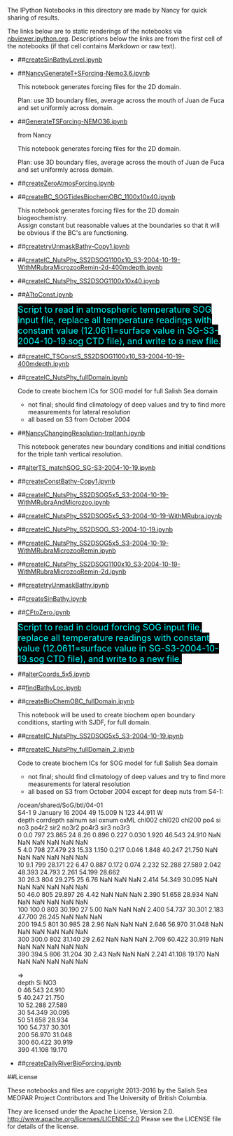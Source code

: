 The IPython Notebooks in this directory are made by Nancy for
quick sharing of results.

The links below are to static renderings of the notebooks via
[nbviewer.ipython.org](http://nbviewer.ipython.org/).
Descriptions below the links are from the first cell of the notebooks
(if that cell contains Markdown or raw text).

* ##[createSinBathyLevel.ipynb](http://nbviewer.ipython.org/urls/bitbucket.org/salishsea/analysis/raw/tip/Elise/createSinBathyLevel.ipynb)  
    
* ##[NancyGenerateT+SForcing-Nemo3.6.ipynb](http://nbviewer.ipython.org/urls/bitbucket.org/salishsea/analysis/raw/tip/Elise/NancyGenerateT+SForcing-Nemo3.6.ipynb)  
    
    This notebook generates forcing files for the 2D domain.  
      
    Plan: use 3D boundary files, average across the mouth of Juan de Fuca and set uniformly across domain.   

* ##[GenerateTSForcing-NEMO36.ipynb](http://nbviewer.ipython.org/urls/bitbucket.org/salishsea/analysis/raw/tip/Elise/GenerateTSForcing-NEMO36.ipynb)  
    
    from Nancy  
      
    This notebook generates forcing files for the 2D domain.  
      
    Plan: use 3D boundary files, average across the mouth of Juan de Fuca and set uniformly across domain.   

* ##[createZeroAtmosForcing.ipynb](http://nbviewer.ipython.org/urls/bitbucket.org/salishsea/analysis/raw/tip/Elise/createZeroAtmosForcing.ipynb)  
    
* ##[createBC_SOGTidesBiochemOBC_1100x10x40.ipynb](http://nbviewer.ipython.org/urls/bitbucket.org/salishsea/analysis/raw/tip/Elise/createBC_SOGTidesBiochemOBC_1100x10x40.ipynb)  
    
    This notebook generates forcing files for the 2D domain biogeochemistry.  
    Assign constant but reasonable values at the boundaries so that it will be obvious if the BC's are functioning.   

* ##[createtryUnmaskBathy-Copy1.ipynb](http://nbviewer.ipython.org/urls/bitbucket.org/salishsea/analysis/raw/tip/Elise/createtryUnmaskBathy-Copy1.ipynb)  
    
* ##[createIC_NutsPhy_SS2DSOG1100x10_S3-2004-10-19-WithMRubraMicrozooRemin-2d-400mdepth.ipynb](http://nbviewer.ipython.org/urls/bitbucket.org/salishsea/analysis/raw/tip/Elise/createIC_NutsPhy_SS2DSOG1100x10_S3-2004-10-19-WithMRubraMicrozooRemin-2d-400mdepth.ipynb)  
    
* ##[createIC_NutsPhy_SS2DSOG1100x10x40.ipynb](http://nbviewer.ipython.org/urls/bitbucket.org/salishsea/analysis/raw/tip/Elise/createIC_NutsPhy_SS2DSOG1100x10x40.ipynb)  
    
* ##[ATtoConst.ipynb](http://nbviewer.ipython.org/urls/bitbucket.org/salishsea/analysis/raw/tip/Elise/ATtoConst.ipynb)  
    
    <span style="background-color:black; color:cyan; vertical-align: middle; padding:2px 0; font-size:20px">Script to read in atmospheric temperature SOG input file, replace all temperature readings with constant value (12.0611=surface value in SG-S3-2004-10-19.sog CTD file), and write to a new file.</span>  

* ##[createIC_TSConstS_SS2DSOG1100x10_S3-2004-10-19-400mdepth.ipynb](http://nbviewer.ipython.org/urls/bitbucket.org/salishsea/analysis/raw/tip/Elise/createIC_TSConstS_SS2DSOG1100x10_S3-2004-10-19-400mdepth.ipynb)  
    
* ##[createIC_NutsPhy_fullDomain.ipynb](http://nbviewer.ipython.org/urls/bitbucket.org/salishsea/analysis/raw/tip/Elise/createIC_NutsPhy_fullDomain.ipynb)  
    
    Code to create biochem ICs for SOG model for full Salish Sea domain  
    - not final; should find climatology of deep values and try to find more measurements for lateral resolution  
    - all based on S3 from October 2004  

* ##[NancyChangingResolution-trpltanh.ipynb](http://nbviewer.ipython.org/urls/bitbucket.org/salishsea/analysis/raw/tip/Elise/NancyChangingResolution-trpltanh.ipynb)  
    
    This notebook generates new boundary conditions and initial conditions for the triple tanh vertical resolution.   


* ##[alterTS_matchSOG_SG-S3-2004-10-19.ipynb](http://nbviewer.ipython.org/urls/bitbucket.org/salishsea/analysis/raw/tip/Elise/alterTS_matchSOG_SG-S3-2004-10-19.ipynb)  
    
* ##[createConstBathy-Copy1.ipynb](http://nbviewer.ipython.org/urls/bitbucket.org/salishsea/analysis/raw/tip/Elise/createConstBathy-Copy1.ipynb)  
    
* ##[createIC_NutsPhy_SS2DSOG5x5_S3-2004-10-19-WithMRubraAndMicrozoo.ipynb](http://nbviewer.ipython.org/urls/bitbucket.org/salishsea/analysis/raw/tip/Elise/createIC_NutsPhy_SS2DSOG5x5_S3-2004-10-19-WithMRubraAndMicrozoo.ipynb)  
    
* ##[createIC_NutsPhy_SS2DSOG5x5_S3-2004-10-19-WithMRubra.ipynb](http://nbviewer.ipython.org/urls/bitbucket.org/salishsea/analysis/raw/tip/Elise/createIC_NutsPhy_SS2DSOG5x5_S3-2004-10-19-WithMRubra.ipynb)  
    
* ##[createIC_NutsPhy_SS2DSOG_S3-2004-10-19.ipynb](http://nbviewer.ipython.org/urls/bitbucket.org/salishsea/analysis/raw/tip/Elise/createIC_NutsPhy_SS2DSOG_S3-2004-10-19.ipynb)  
    
* ##[createIC_NutsPhy_SS2DSOG5x5_S3-2004-10-19-WithMRubraMicrozooRemin.ipynb](http://nbviewer.ipython.org/urls/bitbucket.org/salishsea/analysis/raw/tip/Elise/createIC_NutsPhy_SS2DSOG5x5_S3-2004-10-19-WithMRubraMicrozooRemin.ipynb)  
    
* ##[createIC_NutsPhy_SS2DSOG1100x10_S3-2004-10-19-WithMRubraMicrozooRemin-2d.ipynb](http://nbviewer.ipython.org/urls/bitbucket.org/salishsea/analysis/raw/tip/Elise/createIC_NutsPhy_SS2DSOG1100x10_S3-2004-10-19-WithMRubraMicrozooRemin-2d.ipynb)  
    
* ##[createtryUnmaskBathy.ipynb](http://nbviewer.ipython.org/urls/bitbucket.org/salishsea/analysis/raw/tip/Elise/createtryUnmaskBathy.ipynb)  
    
* ##[createSinBathy.ipynb](http://nbviewer.ipython.org/urls/bitbucket.org/salishsea/analysis/raw/tip/Elise/createSinBathy.ipynb)  
    
* ##[CFtoZero.ipynb](http://nbviewer.ipython.org/urls/bitbucket.org/salishsea/analysis/raw/tip/Elise/CFtoZero.ipynb)  
    
    <span style="background-color:black; color:cyan; vertical-align: middle; font-size:20px">Script to read in cloud forcing SOG input file, replace all temperature readings with constant value (12.0611=surface value in SG-S3-2004-10-19.sog CTD file), and write to a new file.</span>  

* ##[alterCoords_5x5.ipynb](http://nbviewer.ipython.org/urls/bitbucket.org/salishsea/analysis/raw/tip/Elise/alterCoords_5x5.ipynb)  
    
* ##[findBathyLoc.ipynb](http://nbviewer.ipython.org/urls/bitbucket.org/salishsea/analysis/raw/tip/Elise/findBathyLoc.ipynb)  
    
* ##[createBioChemOBC_fullDomain.ipynb](http://nbviewer.ipython.org/urls/bitbucket.org/salishsea/analysis/raw/tip/Elise/createBioChemOBC_fullDomain.ipynb)  
    
    This notebook will be used to create biochem open boundary conditions, starting with SJDF, for full domain.   

* ##[createIC_NutsPhy_SS2DSOG5x5_S3-2004-10-19.ipynb](http://nbviewer.ipython.org/urls/bitbucket.org/salishsea/analysis/raw/tip/Elise/createIC_NutsPhy_SS2DSOG5x5_S3-2004-10-19.ipynb)  
    
* ##[createIC_NutsPhy_fullDomain_2.ipynb](http://nbviewer.ipython.org/urls/bitbucket.org/salishsea/analysis/raw/tip/Elise/createIC_NutsPhy_fullDomain_2.ipynb)  
    
    Code to create biochem ICs for SOG model for full Salish Sea domain  
    - not final; should find climatology of deep values and try to find more measurements for lateral resolution  
    - all based on S3 from October 2004 except for deep nuts from S4-1:  
      
    /ocean/shared/SoG/btl/04-01  
    S4-1  9  January 16 2004    49 15.009 N    123 44.911 W  
    depth corrdepth salnum sal oxnum oxML chl002 chl020 chl200  po4 si no3  po4r2 sir2 no3r2  po4r3 sir3 no3r3  
    0    0.0     797  23.865   24   8.26  0.896   0.227   0.030   1.920     46.543  24.910   NaN     NaN     NaN    NaN     NaN     NaN  
    5    4.0     798  27.479   23  15.33  1.150   0.217   0.046   1.848     40.247  21.750   NaN     NaN     NaN    NaN     NaN     NaN  
    10   9.1     799  28.171   22   6.47  0.887   0.172   0.074   2.232     52.288  27.589  2.042   48.393  24.793 2.261   54.199  28.662  
    30   26.3    804  29.275   25   6.76    NaN     NaN     NaN   2.414     54.349  30.095   NaN     NaN     NaN    NaN     NaN     NaN  
    50   46.0    805  29.897   26   4.42    NaN     NaN     NaN   2.390     51.658  28.934   NaN     NaN     NaN    NaN     NaN     NaN  
    100  100.0   803  30.190   27   5.00    NaN     NaN     NaN   2.400     54.737  30.301  2.183   47.700  26.245  NaN     NaN     NaN  
    200  194.5   801  30.985   28   2.96    NaN     NaN     NaN   2.646     56.970  31.048   NaN     NaN     NaN    NaN     NaN     NaN  
    300  300.0   802  31.140   29   2.62    NaN     NaN     NaN   2.709     60.422  30.919   NaN     NaN     NaN    NaN     NaN     NaN  
    390  394.5   806  31.204   30   2.43    NaN     NaN     NaN   2.241     41.108  19.170   NaN     NaN     NaN    NaN     NaN     NaN  
      
      
    =>  
    depth    Si      NO3  
    0        46.543  24.910  
    5        40.247  21.750  
    10       52.288  27.589  
    30       54.349  30.095  
    50       51.658  28.934  
    100      54.737  30.301  
    200      56.970  31.048  
    300      60.422  30.919  
    390      41.108  19.170  


* ##[createDailyRiverBioForcing.ipynb](http://nbviewer.ipython.org/urls/bitbucket.org/salishsea/analysis/raw/tip/Elise/createDailyRiverBioForcing.ipynb)  
    

##License

These notebooks and files are copyright 2013-2016
by the Salish Sea MEOPAR Project Contributors
and The University of British Columbia.

They are licensed under the Apache License, Version 2.0.
http://www.apache.org/licenses/LICENSE-2.0
Please see the LICENSE file for details of the license.
